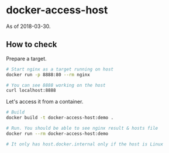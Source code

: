 # docker-access-host

As of 2018-03-30.

## How to check

Prepare a target.

```bash
# Start nginx as a target running on host
docker run -p 8888:80 --rm nginx

# You can see 8888 working on the host
curl localhost:8888
```

Let's access it from a container.

```bash
# Build
docker build -t docker-access-host:demo .

# Run. You should be able to see nginx result & hosts file
docker run --rm docker-access-host:demo

# It only has host.docker.internal only if the host is Linux
```

